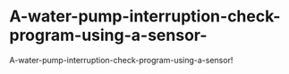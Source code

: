 # A-water-pump-interruption-check-program-using-a-sensor-
A-water-pump-interruption-check-program-using-a-sensor!
